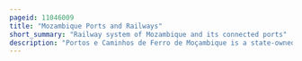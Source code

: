 ```yaml
---
pageid: 11046009
title: "Mozambique Ports and Railways"
short_summary: "Railway system of Mozambique and its connected ports"
description: "Portos e Caminhos de Ferro de Moçambique is a state-owned company that oversees the railway system of Mozambique and its connected ports."
---
```

